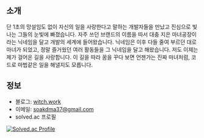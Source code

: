 ## 소개

단 1초의 망설임도 없이 자신의 일을 사랑한다고 말하는 개발자들을 만났고 진심으로 빛나는 그들의 눈빛에 빠졌습니다. 자주 쓰던 브랜드의 이름을 따서 대충 지은 마녀공장이라는 닉네임을 달고 개발의 세계에 들어왔습니다. 닉네임은 이후 다들 줄여 부르던 대로 마녀가 되었고, 정말 즐거웠던 여러 활동들을 그 닉네임을 달고 해왔습니다. 저도 이제는 제가 걸어온 길을 사랑합니다. 이 길을 따라 꿈을 꾸다 보면 언젠가는 진짜 마녀처럼, 코드로 마법같은 일을 해낼지도 모릅니다.

## 정보

- 블로그: [witch.work](https://witch.work)
- 이메일: <a href="mailto:soakdma37@gmail.com">soakdma37@gmail.com</a>
- solved.ac 프로필

[![Solved.ac Profile](http://mazassumnida.wtf/api/v2/generate_badge?boj=city)](https://solved.ac/city/)
